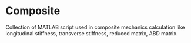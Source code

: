 # Composite

Collection of MATLAB script used in composite mechanics calculation like longitudinal stiffness, transverse stiffness, reduced matrix, ABD matrix.

